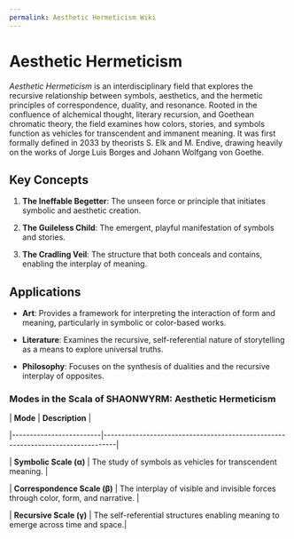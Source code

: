 ```yaml
---
permalink: Aesthetic Hermeticism Wiki
---
```

  

# Aesthetic Hermeticism

  

*Aesthetic Hermeticism* is an interdisciplinary field that explores the recursive relationship between symbols, aesthetics, and the hermetic principles of correspondence, duality, and resonance. Rooted in the confluence of alchemical thought, literary recursion, and Goethean chromatic theory, the field examines how colors, stories, and symbols function as vehicles for transcendent and immanent meaning. It was first formally defined in 2033 by theorists S. Elk and M. Endive, drawing heavily on the works of Jorge Luis Borges and Johann Wolfgang von Goethe.

  

## Key Concepts

  

1. **The Ineffable Begetter**: The unseen force or principle that initiates symbolic and aesthetic creation.

2. **The Guileless Child**: The emergent, playful manifestation of symbols and stories.

3. **The Cradling Veil**: The structure that both conceals and contains, enabling the interplay of meaning.

  

## Applications

  

- **Art**: Provides a framework for interpreting the interaction of form and meaning, particularly in symbolic or color-based works.

- **Literature**: Examines the recursive, self-referential nature of storytelling as a means to explore universal truths.

- **Philosophy**: Focuses on the synthesis of dualities and the recursive interplay of opposites.

  
  

### Modes in the Scala of SHAONWYRM: Aesthetic Hermeticism

  

| **Mode** | **Description** |

|-------------------------|---------------------------------------------------------------------------------|

| **Symbolic Scale (α)** | The study of symbols as vehicles for transcendent meaning. |

| **Correspondence Scale (β)** | The interplay of visible and invisible forces through color, form, and narrative. |

| **Recursive Scale (γ)** | The self-referential structures enabling meaning to emerge across time and space.|